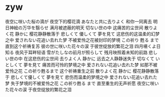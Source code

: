 # zyw

夜空に咲いた桜の滴が
夜空下的樱花滴
あなたと共に去りよく
和你一同离去
明日神絵の万华を翳らせ
满月被遮蔽的明天
切ない世の中
这痛苦的尘世间
散りよく花 静かに
樱花静静散落于
悲しくて 優しくて 夢を見て
这悲伤的这温柔的幻梦之中
爱されない花追い去れた梦
不被爱怜之花被封印的梦境
この祈り 甦る まで
直到这个祈祷复苏
彼の世に咲いた花々の涙
于彼世绽放的繁花之泪
四月嗫くよ日知る
夜风于耳畔轻语
雪がたしなの前月が照らして
残月映照着未知的前路
悲しい世の中
在这悲伤的尘世间
去りよく人 静かに
远去之人静静迷失于
切なくて いとしくて 夢を見て
痛苦而可怜的梦境之中
爱されない花追い去れた梦
如那不被爱怜之花
この祈り甦るまで
这个祈祷重生之前
散りよく花 静かに
樱花静静散落于
悲しくて優しくて 夢を見て
悲伤而温柔的梦境之中
爱されない花追い去れた梦
失于梦境的不被爱怜之花
この祈り甦る まで
直至重生的无声祈愿
夜空に咲いた花々の涙
于夜空绽放的繁花之泪
